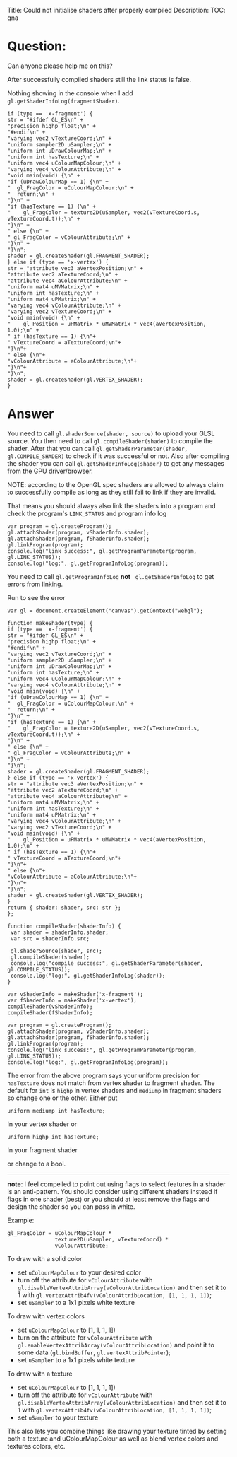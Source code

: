 Title: Could not initialise shaders after properly compiled
Description:
TOC: qna

# Question:

Can anyone please help me on this?
    
After successfully compiled shaders still the link status is false.

Nothing showing in the console when I add `gl.getShaderInfoLog(fragmentShader)`.
    
    if (type == 'x-fragment') {
    str = "#ifdef GL_ES\n" +
    "precision highp float;\n" +
    "#endif\n" +
    "varying vec2 vTextureCoord;\n" +
    "uniform sampler2D uSampler;\n" +
    "uniform int uDrawColourMap;\n" +
    "uniform int hasTexture;\n" +
    "uniform vec4 uColourMapColour;\n" +
    "varying vec4 vColourAttribute;\n" +
    "void main(void) {\n" +
    "if (uDrawColourMap == 1) {\n" +
    "  gl_FragColor = uColourMapColour;\n" +
    "  return;\n" +
    "}\n" +
    "if (hasTexture == 1) {\n" +
    "    gl_FragColor = texture2D(uSampler, vec2(vTextureCoord.s, vTextureCoord.t));\n" +
    "}\n" +
    " else {\n" +
    " gl_FragColor = vColourAttribute;\n" +
    "}\n" +
    "}\n";
    shader = gl.createShader(gl.FRAGMENT_SHADER);
    } else if (type == 'x-vertex') {
    str = "attribute vec3 aVertexPosition;\n" +
    "attribute vec2 aTextureCoord;\n" +
    "attribute vec4 aColourAttribute;\n" +
    "uniform mat4 uMVMatrix;\n" +
    "uniform int hasTexture;\n" +
    "uniform mat4 uPMatrix;\n" +
    "varying vec4 vColourAttribute;\n" +
    "varying vec2 vTextureCoord;\n" +
    "void main(void) {\n" +
    "    gl_Position = uPMatrix * uMVMatrix * vec4(aVertexPosition, 1.0);\n" +
    " if (hasTexture == 1) {\n"+
    " vTextureCoord = aTextureCoord;\n"+
    "}\n"+
    " else {\n"+
    "vColourAttribute = aColourAttribute;\n"+
    "}\n"+
    "}\n";
    shader = gl.createShader(gl.VERTEX_SHADER);
    } 

# Answer

You need to call `gl.shaderSource(shader, source)` to upload your GLSL source. You then need to call `gl.compileShader(shader)` to compile the shader. After that you can call `gl.getShaderParameter(shader, gl.COMPILE_SHADER)` to check if it was successful or not. Also after compiling the shader you can call `gl.getShaderInfoLog(shader)` to get any messages from the GPU driver/browser.

NOTE: according to the OpenGL spec shaders are allowed to always claim to successfully compile as long as they still fail to link if they are invalid.

That means you should always also link the shaders into a program and check the program's `LINK_STATUS` and program info log

    var program = gl.createProgram();
    gl.attachShader(program, vShaderInfo.shader);
    gl.attachShader(program, fShaderInfo.shader);
    gl.linkProgram(program);
    console.log("link success:", gl.getProgramParameter(program, gl.LINK_STATUS));  
    console.log("log:", gl.getProgramInfoLog(program));

You need to call `gl.getProgramInfoLog` **not** ` gl.getShaderInfoLog` to get errors from linking.

Run to see the error

<!-- begin snippet: js hide: true console: true babel: false -->

<!-- language: lang-js -->

    var gl = document.createElement("canvas").getContext("webgl");

    function makeShader(type) {
    if (type == 'x-fragment') {
    str = "#ifdef GL_ES\n" +
    "precision highp float;\n" +
    "#endif\n" +
    "varying vec2 vTextureCoord;\n" +
    "uniform sampler2D uSampler;\n" +
    "uniform int uDrawColourMap;\n" +
    "uniform int hasTexture;\n" +
    "uniform vec4 uColourMapColour;\n" +
    "varying vec4 vColourAttribute;\n" +
    "void main(void) {\n" +
    "if (uDrawColourMap == 1) {\n" +
    "  gl_FragColor = uColourMapColour;\n" +
    "  return;\n" +
    "}\n" +
    "if (hasTexture == 1) {\n" +
    "    gl_FragColor = texture2D(uSampler, vec2(vTextureCoord.s, vTextureCoord.t));\n" +
    "}\n" +
    " else {\n" +
    " gl_FragColor = vColourAttribute;\n" +
    "}\n" +
    "}\n";
    shader = gl.createShader(gl.FRAGMENT_SHADER);
    } else if (type == 'x-vertex') {
    str = "attribute vec3 aVertexPosition;\n" +
    "attribute vec2 aTextureCoord;\n" +
    "attribute vec4 aColourAttribute;\n" +
    "uniform mat4 uMVMatrix;\n" +
    "uniform int hasTexture;\n" +
    "uniform mat4 uPMatrix;\n" +
    "varying vec4 vColourAttribute;\n" +
    "varying vec2 vTextureCoord;\n" +
    "void main(void) {\n" +
    "    gl_Position = uPMatrix * uMVMatrix * vec4(aVertexPosition, 1.0);\n" +
    " if (hasTexture == 1) {\n"+
    " vTextureCoord = aTextureCoord;\n"+
    "}\n"+
    " else {\n"+
    "vColourAttribute = aColourAttribute;\n"+
    "}\n"+
    "}\n";
    shader = gl.createShader(gl.VERTEX_SHADER);
    } 
    return { shader: shader, src: str };
    };

    function compileShader(shaderInfo) {
     var shader = shaderInfo.shader;
     var src = shaderInfo.src;
      
     gl.shaderSource(shader, src);
     gl.compileShader(shader);
     console.log("compile success:", gl.getShaderParameter(shader, gl.COMPILE_STATUS));  
     console.log("log:", gl.getShaderInfoLog(shader));
    }

    var vShaderInfo = makeShader('x-fragment');
    var fShaderInfo = makeShader('x-vertex');
    compileShader(vShaderInfo);
    compileShader(fShaderInfo);

    var program = gl.createProgram();
    gl.attachShader(program, vShaderInfo.shader);
    gl.attachShader(program, fShaderInfo.shader);
    gl.linkProgram(program);
    console.log("link success:", gl.getProgramParameter(program, gl.LINK_STATUS));  
    console.log("log:", gl.getProgramInfoLog(program));

<!-- end snippet -->

The error from the above program says your uniform precision for `hasTexture` does not match from vertex shader to fragment shader. The default for `int` is `highp` in vertex shaders and `mediump` in fragment shaders so change one or the other. Either put

    uniform mediump int hasTexture;

In your vertex shader or

    uniform highp int hasTexture;

In your fragment shader

or change to a bool.

---

**note**: I feel compelled to point out using flags to select features in a shader is an anti-pattern. You should consider using different shaders instead if flags in one shader (best) or you should at least remove the flags and design the shader so you can pass in white.

Example:

    gl_FragColor = uColourMapColour * 
                   texture2D(uSampler, vTextureCoord) *
                   vColourAttribute;

To draw with a solid color

* set `uColourMapColour` to your desired color
* turn off the attribute for `vColourAttribute` with `gl.disableVertexAttribArray(vColourAttribLocation)` and then set it to 1 with `gl.vertexAttrib4fv(vColourAttribLocation, [1, 1, 1, 1])`;
* set `uSampler` to a 1x1 pixels white texture

To draw with vertex colors

* set `uColourMapColour` to [1, 1, 1, 1])
* turn on the attribute for `vColourAttribute` with `gl.enableVertexAttribArray(vColourAttribLocation)` and point it to some data (`gl.bindBuffer`, `gl.vertexAttribPointer`);
* set `uSampler` to a 1x1 pixels white texture

To draw with a texture

* set `uColourMapColour` to [1, 1, 1, 1])
* turn off the attribute for `vColourAttribute` with `gl.disableVertexAttribArray(vColourAttribLocation)` and then set it to 1 with `gl.vertexAttrib4fv(vColourAttribLocation, [1, 1, 1, 1])`;
* set `uSampler` to your texture

This also lets you combine things like drawing your texture tinted by setting both a texture and uColourMapColour as well as blend vertex colors and textures colors, etc.



